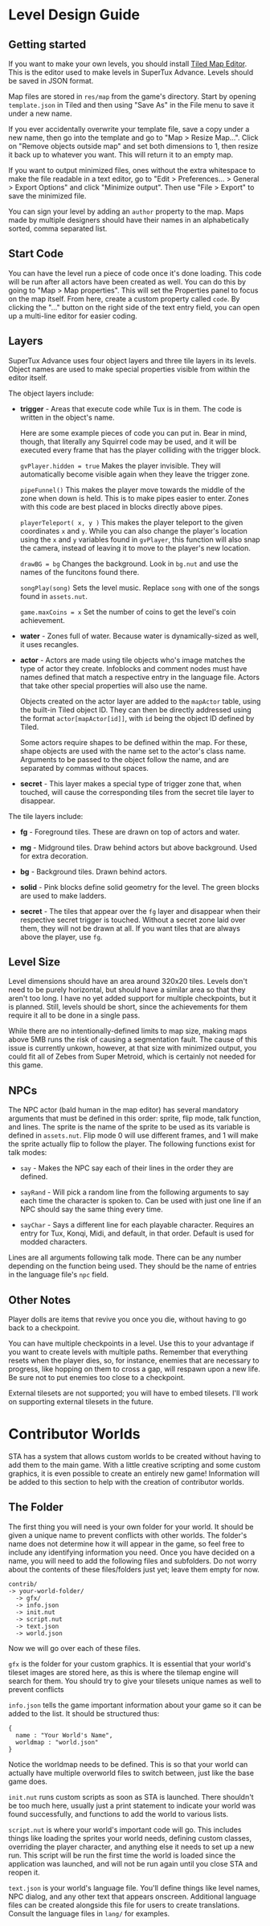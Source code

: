 # Level Design Guide

## Getting started

If you want to make your own levels, you should install [Tiled Map Editor](https://mapeditor.org). This is the editor used to make levels in SuperTux Advance. Levels should be saved in JSON format.

Map files are stored in `res/map` from the game's directory. Start by opening `template.json` in Tiled and then using "Save As" in the File menu to save it under a new name.

If you ever accidentally overwrite your template file, save a copy under a new name, then go into the template and go to "Map > Resize Map...". Click on "Remove objects outside map" and set both dimensions to 1, then resize it back up to whatever you want. This will return it to an empty map.

If you want to output minimized files, ones without the extra whitespace to make the file readable in a text editor, go to "Edit > Preferences... > General > Export Options" and click "Minimize output". Then use "File > Export" to save the minimized file.

You can sign your level by adding an `author` property to the map. Maps made by multiple designers should have their names in an alphabetically sorted, comma separated list.

## Start Code

You can have the level run a piece of code once it's done loading. This code will be run after all actors have been created as well. You can do this by going to "Map > Map properties". This will set the Properties panel to focus on the map itself. From here, create a custom property called `code`. By clicking the "..." button on the right side of the text entry field, you can open up a multi-line editor for easier coding.

## Layers

SuperTux Advance uses four object layers and three tile layers in its levels. Object names are used to make special properties visible from within the editor itself.

The object layers include:

* **trigger** - Areas that execute code while Tux is in them. The code is written in the object's name.

  Here are some example pieces of code you can put in. Bear in mind, though, that literally any Squirrel code may be used, and it will be executed every frame that has the player colliding with the trigger block.

  `gvPlayer.hidden = true` Makes the player invisible. They will automatically become visible again when they leave the trigger zone.

  `pipeFunnel()` This makes the player move towards the middle of the zone when down is held. This is to make pipes easier to enter. Zones with this code are best placed in blocks directly above pipes.

  `playerTeleport( x, y )` This makes the player teleport to the given coordinates `x` and `y`. While you can also change the player's location using the `x` and `y` variables found in `gvPlayer`, this function will also snap the camera, instead of leaving it to move to the player's new location.

  `drawBG = bg` Changes the background. Look in `bg.nut` and use the names of the funcitons found there.

  `songPlay(song)` Sets the level music. Replace `song` with one of the songs found in `assets.nut`.

  `game.maxCoins = x` Set the number of coins to get the level's coin achievement.

* **water** - Zones full of water. Because water is dynamically-sized as well, it uses recangles.

* **actor** - Actors are made using tile objects who's image matches the type of actor they create. Infoblocks and comment nodes must have names defined that match a respective entry in the language file. Actors that take other special properties will also use the name.

  Objects created on the actor layer are added to the `mapActor` table, using the built-in Tiled object ID. They can then be directly addressed using the format `actor[mapActor[id]]`, with `id` being the object ID defined by Tiled.

  Some actors require shapes to be defined within the map. For these, shape objects are used with the name set to the actor's class name. Arguments to be passed to the object follow the name, and are separated by commas without spaces.

* **secret** - This layer makes a special type of trigger zone that, when touched, will cause the corresponding tiles from the secret tile layer to disappear.

The tile layers include:

* **fg** - Foreground tiles. These are drawn on top of actors and water.

* **mg** - Midground tiles. Draw behind actors but above background. Used for extra decoration.

* **bg** - Background tiles. Drawn behind actors.

* **solid** - Pink blocks define solid geometry for the level. The green blocks are used to make ladders.

* **secret** - The tiles that appear over the `fg` layer and disappear when their respective secret trigger is touched. Without a secret zone laid over them, they will not be drawn at all. If you want tiles that are always above the player, use `fg`.

## Level Size

Level dimensions should have an area around 320x20 tiles. Levels don't need to be purely horizontal, but should have a similar area so that they aren't too long. I have no yet added support for multiple checkpoints, but it is planned. Still, levels should be short, since the achievements for them require it all to be done in a single pass.

While there are no intentionally-defined limits to map size, making maps above 5MB runs the risk of causing a segmentation fault. The cause of this issue is currently unkown, however, at that size with minimized output, you could fit all of Zebes from Super Metroid, which is certainly not needed for this game.

## NPCs

The NPC actor (bald human in the map editor) has several mandatory arguments that must be defined in this order: sprite, flip mode, talk function, and lines. The sprite is the name of the sprite to be used as its variable is defined in `assets.nut`. Flip mode 0 will use different frames, and 1 will make the sprite actually flip to follow the player. The following functions exist for talk modes:

* `say` - Makes the NPC say each of their lines in the order they are defined.

* `sayRand` - Will pick a random line from the following arguments to say each time the character is spoken to. Can be used with just one line if an NPC should say the same thing every time.

* `sayChar` - Says a different line for each playable character. Requires an entry for Tux, Konqi, Midi, and default, in that order. Default is used for modded characters.

Lines are all arguments following talk mode. There can be any number depending on the function being used. They should be the name of entries in the language file's `npc` field.

## Other Notes

Player dolls are items that revive you once you die, without having to go back to a checkpoint.

You can have multiple checkpoints in a level. Use this to your advantage if you want to create levels with multiple paths. Remember that everything resets when the player dies, so, for instance, enemies that are necessary to progress, like hopping on them to cross a gap, will respawn upon a new life. Be sure not to put enemies too close to a checkpoint.

External tilesets are not supported; you will have to embed tilesets. I'll work on supporting external tilesets in the future.

# Contributor Worlds

STA has a system that allows custom worlds to be created without having to add them to the main game. With a little creative scripting and some custom graphics, it is even possible to create an entirely new game! Information will be added to this section to help with the creation of contributor worlds.

## The Folder

The first thing you will need is your own folder for your world. It should be given a unique name to prevent conflicts with other worlds. The folder's name does not determine how it will appear in the game, so feel free to include any identifying information you need. Once you have decided on a name, you will need to add the following files and subfolders. Do not worry about the contents of these files/folders just yet; leave them empty for now.

```
contrib/
-> your-world-folder/
  -> gfx/
  -> info.json
  -> init.nut
  -> script.nut
  -> text.json
  -> world.json
```

Now we will go over each of these files.

`gfx` is the folder for your custom graphics. It is essential that your world's tileset images are stored here, as this is where the tilemap engine will search for them. You should try to give your tilesets unique names as well to prevent conflicts

`info.json` tells the game important information about your game so it can be added to the list. It should be structured thus:

```
{
  name : "Your World's Name",
  worldmap : "world.json"
}
```

Notice the worldmap needs to be defined. This is so that your world can actually have multiple overworld files to switch between, just like the base game does.

`init.nut` runs custom scripts as soon as STA is launched. There shouldn't be too much here, usually just a print statement to indicate your world was found successfully, and functions to add the world to various lists.

`script.nut` is where your world's important code will go. This includes things like loading the sprites your world needs, defining custom classes, overriding the player character, and anything else it needs to set up a new run. This script will be run the first time the world is loaded since the application was launched, and will not be run again until you close STA and reopen it.

`text.json` is your world's language file. You'll define things like level names, NPC dialog, and any other text that appears onscreen. Additional language files can be created alongside this file for users to create translations. Consult the language files in `lang/` for examples.